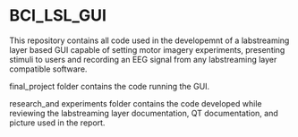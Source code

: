 # BCI_LSL_GUI

This repository contains all code used in the developemnt of a labstreaming layer based GUI capable of setting motor imagery experiments, presenting stimuli to users and recording an EEG signal from any labstreaming layer compatible software. 

final_project folder contains the code running the GUI.

research_and experiments folder contains the code developed while reviewing the labstreaming layer documentation, QT documentation, and picture used in the report.
